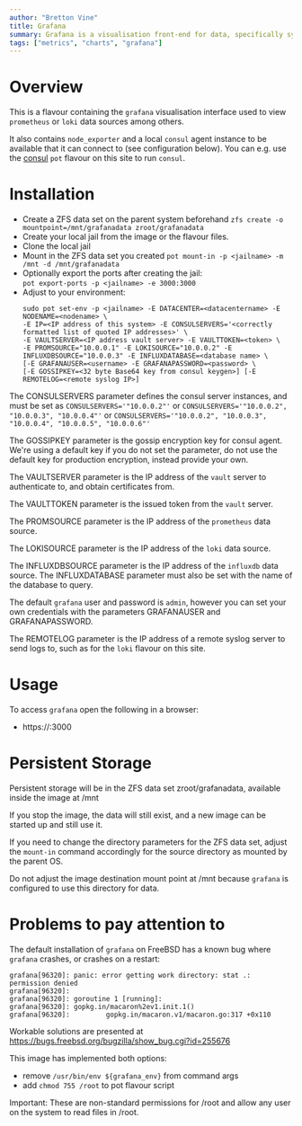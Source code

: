 ```yaml
---
author: "Bretton Vine"
title: Grafana 
summary: Grafana is a visualisation front-end for data, specifically system metrics.
tags: ["metrics", "charts", "grafana"]
---
```


# Overview

This is a flavour containing the ```grafana``` visualisation interface used to view ```prometheus``` or ```loki``` data sources among others.

It also contains ```node_exporter``` and a local ```consul``` agent instance to be available that it can connect to (see configuration below). You can e.g. use the [consul](https://potluck.honeyguide.net/blog/consul/) ```pot``` flavour on this site to run ```consul```.

# Installation

* Create a ZFS data set on the parent system beforehand
  ```zfs create -o mountpoint=/mnt/grafanadata zroot/grafanadata```
* Create your local jail from the image or the flavour files. 
* Clone the local jail
* Mount in the ZFS data set you created
  ```pot mount-in -p <jailname> -m /mnt -d /mnt/grafanadata```
* Optionally export the ports after creating the jail:     
  ```pot export-ports -p <jailname> -e 3000:3000```
* Adjust to your environment:    
  ```
  sudo pot set-env -p <jailname> -E DATACENTER=<datacentername> -E NODENAME=<nodename> \
  -E IP=<IP address of this system> -E CONSULSERVERS='<correctly formatted list of quoted IP addresses>' \
  -E VAULTSERVER=<IP address vault server> -E VAULTTOKEN=<token> \
  -E PROMSOURCE="10.0.0.1" -E LOKISOURCE="10.0.0.2" -E INFLUXDBSOURCE="10.0.0.3" -E INFLUXDATABASE=<database name> \
  [-E GRAFANAUSER=<username> -E GRAFANAPASSWORD=<password> \ 
  [-E GOSSIPKEY=<32 byte Base64 key from consul keygen>] [-E REMOTELOG=<remote syslog IP>]
  ```

The CONSULSERVERS parameter defines the consul server instances, and must be set as ```CONSULSERVERS='"10.0.0.2"'``` or ```CONSULSERVERS='"10.0.0.2", "10.0.0.3", "10.0.0.4"'``` or ```CONSULSERVERS='"10.0.0.2", "10.0.0.3", "10.0.0.4", "10.0.0.5", "10.0.0.6"'```

The GOSSIPKEY parameter is the gossip encryption key for consul agent. We're using a default key if you do not set the parameter, do not use the default key for production encryption, instead provide your own.

The VAULTSERVER parameter is the IP address of the ```vault``` server to authenticate to, and obtain certificates from.

The VAULTTOKEN parameter is the issued token from the ```vault``` server.

The PROMSOURCE parameter is the IP address of the ```prometheus``` data source.

The LOKISOURCE parameter is the IP address of the ```loki``` data source.

The INFLUXDBSOURCE parameter is the IP address of the ```influxdb``` data source. The INFLUXDATABASE parameter must also be set with the name of the database to query.

The default ```grafana``` user and password is ```admin```, however you can set your own credentials with the parameters GRAFANAUSER and GRAFANAPASSWORD.

The REMOTELOG parameter is the IP address of a remote syslog server to send logs to, such as for the ```loki``` flavour on this site.

# Usage

To access ```grafana``` open the following in a browser:
* https://<grafana-host>:3000

# Persistent Storage
Persistent storage will be in the ZFS data set zroot/grafanadata, available inside the image at /mnt

If you stop the image, the data will still exist, and a new image can be started up and still use it.

If you need to change the directory parameters for the ZFS data set, adjust the ```mount-in``` command accordingly for the source directory as mounted by the parent OS.

Do not adjust the image destination mount point at /mnt because ```grafana``` is configured to use this directory for data.

# Problems to pay attention to
The default installation of ```grafana``` on FreeBSD has a known bug where ```grafana``` crashes, or crashes on a restart:
```
grafana[96320]: panic: error getting work directory: stat .: permission denied
grafana[96320]: 
grafana[96320]: goroutine 1 [running]:
grafana[96320]: gopkg.in/macaron%2ev1.init.1()
grafana[96320]:         gopkg.in/macaron.v1/macaron.go:317 +0x110
```

Workable solutions are presented at https://bugs.freebsd.org/bugzilla/show_bug.cgi?id=255676

This image has implemented both options:
* remove ```/usr/bin/env ${grafana_env}``` from command args
* add ```chmod 755 /root``` to pot flavour script

Important: These are non-standard permissions for /root and allow any user on the system to read files in /root.
